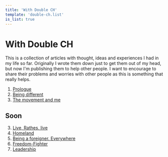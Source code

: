 ```yaml
---
title: 'With Double CH'
template: 'double-ch.list'
is_list: true
---
```


With Double CH
===

This is a collection of articles with thought, ideas and experiences I had in my life so far. Originally I wrote them down just to get them out of my head, but now I'm publishing them to help other people. I want to encourage to share their problems and worries with other people as this is something that really helps.

1. [Prologue](/with-double-ch/prologue)
2. [Being different](/with-double-ch/being-different)
3. [The movement and me](/with-double-ch/the-movement-and-me)

## Soon

3. [Live, Rathes, live](#)
4. [Homeland](#)
5. [Being a foreigner. Everywhere](#)
6. [Freedom-Fighter](#)
7. [Leadership](#)